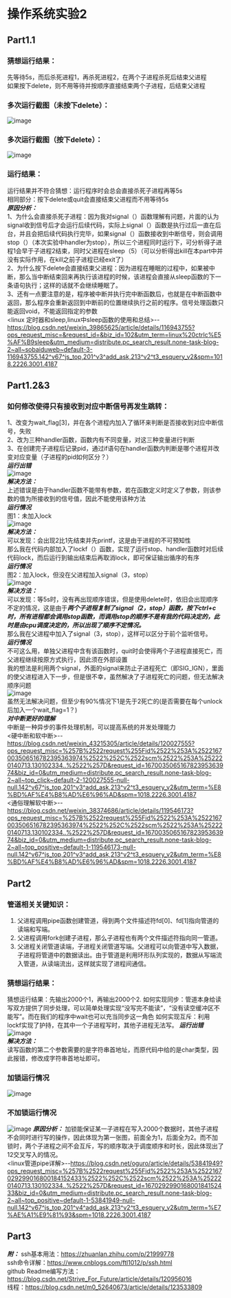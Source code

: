 # 操作系统实验2

## Part1.1
### 猜想运行结果：<br>
先等待5s，而后杀死进程1，再杀死进程2，在两个子进程杀死后结束父进程  
如果按下delete，则不用等待并按顺序直接结束两个子进程，后结束父进程  
### 多次运行截图（未按下delete）：<br>
![image](https://user-images.githubusercontent.com/98074671/205279438-7f5d864b-0efb-4bb9-9afc-e19d0e2d4326.png)
### 多次运行截图（按下delete）：<br>
![image](https://user-images.githubusercontent.com/98074671/205279750-15701fc1-09a8-4155-af24-ddc02c63e233.png)
### 运行结果：
运行结果并不符合猜想：运行程序时会总会直接杀死子进程再等5s  
相同部分：按下delete或quit会直接结束父进程而不用等待5s  
***原因分析：***  
1、为什么会直接杀死子进程：因为我对signal（）函数理解有问题，片面的认为signal收到信号后才会运行后续代码，实际上signal（）函数是执行过后一直在后台，并且会把后续代码执行完毕，如果signal（）函数接收到中断信号，则会调用stop（）（本次实验中handler为stop），所以三个进程同时运行下，可分析得子进程1会早于子进程2结束，同时父进程在sleep（5）（可以分析得出kill在本part中并没有实际作用，在kill之前子进程已经exit了）  
2、为什么按下delete会直接结束父进程：因为进程在睡眠的过程中，如果被中断，那么当中断结束回来再执行该进程的时候，该进程会直接从sleep函数的下一条语句执行；这样的话就不会继续睡眠了。  
3、还有一点要注意的是，程序被中断并执行完中断函数后，也就是在中断函数中返回，那么程序会重新返回到中断前的位置继续执行之前的程序。信号处理函数只能返回void，不能返回指定的参数  
<linux 定时器和sleep,linux中sleep函数的使用和总结>--https://blog.csdn.net/weixin_39865625/article/details/116943755?ops_request_misc=&request_id=&biz_id=102&utm_term=linux%20ctrlc%E5%AF%B9sleep&utm_medium=distribute.pc_search_result.none-task-blog-2~all~sobaiduweb~default-3-116943755.142^v67^js_top,201^v3^add_ask,213^v2^t3_esquery_v2&spm=1018.2226.3001.4187

## Part1.2&3
### 如何修改使得只有接收到对应中断信号再发生跳转：
1、改变为wait_flag[3]，并在各个进程内加入了循环来判断是否接收到对应中断信号，失败  
2、改为三种handler函数，函数内有不同变量，对这三种变量进行判断  
3、在创建完子进程后记录pid，通过if语句在handler函数内判断是哪个进程并改变对应变量（子进程的pid如何区分？）  
***运行出错***<br>
![image](https://user-images.githubusercontent.com/98074671/205431671-c2c5c591-4572-4cf0-8d6a-7db87cf50b25.png)  
***解决方法：***  
上述错误是由于handler函数不能带有参数，若在函数定义时定义了参数，则该参数的值为所接收到的信号值，因此不能使用该种方法  
***运行情况***<br>
图1：未加入lock  
![image](https://user-images.githubusercontent.com/98074671/205540025-3e4d11c9-e39f-4fab-b001-e9d0468968c1.png)   
***解决方法：***  
可以发现：会出现2比1先结束并先printf，这是由于进程的不可预知性  
那么我在代码内部加入了lockf（）函数，实现了运行stop、handler函数时对后续代码lock，而后运行到输出结束后再取消lock，即可保证输出循序的有序  
***运行情况***<br>
图2：加入lock，但没在父进程加入signal（3，stop）  
![image](https://user-images.githubusercontent.com/98074671/205643868-b66e94a7-7875-4812-98dc-53cc887b043a.png)   
***解决方法：***  
可以发现：等5s时，没有再出现顺序错误，但是使用delete时，依旧会出现顺序不定的情况，这是由于***两个子进程复制了signal（2，stop）函数，按下ctrl+c时，所有进程都会调用stop函数，而调用stop的顺序不是有我的代码决定的，此时是由cpu调度决定的，所以出现了顺序不定情况。***  
那么我在父进程中加入了signal（3，stop），这样可以区分于前个监听信号。  
***运行情况***<br>
不可这么用，单独父进程中含有该函数时，quit时会使得两个子进程直接死亡，而父进程继续按原方式执行，因此须在外部设置  
我的想法是利用两个signal，外面的signal来防止子进程死亡（即SIG_IGN），里面的使父进程进入下一步，但是很不幸，虽然解决了子进程死亡的问题，但无法解决顺序问题  
![image](https://user-images.githubusercontent.com/98074671/205650881-ec2e6881-1092-422a-9002-1fa1e1b4f44c.png)  
虽然无法解决问题，但至少有90%情况下1是先于2死亡的(是否需要在每个unlock后加入一个wait_flag=1？)  
***对中断更好的理解***<br>
中断是一种异步的事件处理机制，可以提高系统的并发处理能力  
<硬中断和软中断>-- <https://blog.csdn.net/weixin_43215305/article/details/120027555?ops_request_misc=%257B%2522request%255Fid%2522%253A%2522167003506516782395363974%2522%252C%2522scm%2522%253A%252220140713.130102334..%2522%257D&request_id=167003506516782395363974&biz_id=0&utm_medium=distribute.pc_search_result.none-task-blog-2~all~top_click~default-2-120027555-null-null.142^v67^js_top,201^v3^add_ask,213^v2^t3_esquery_v2&utm_term=%E8%BD%AF%E4%B8%AD%E6%96%AD&spm=1018.2226.3001.4187>   
<通俗理解软中断>-- <https://blog.csdn.net/weixin_38374686/article/details/119546173?ops_request_misc=%257B%2522request%255Fid%2522%253A%2522167003506516782395363974%2522%252C%2522scm%2522%253A%252220140713.130102334..%2522%257D&request_id=167003506516782395363974&biz_id=0&utm_medium=distribute.pc_search_result.none-task-blog-2~all~top_positive~default-1-119546173-null-null.142^v67^js_top,201^v3^add_ask,213^v2^t3_esquery_v2&utm_term=%E8%BD%AF%E4%B8%AD%E6%96%AD&spm=1018.2226.3001.4187>   

## Part2
### 管道相关关键知识：
1. 父进程调用pipe函数创建管道，得到两个文件描述符fd[0]、fd[1]指向管道的读端和写端。  
2. 父进程调用fork创建子进程，那么子进程也有两个文件描述符指向同一管道。  
3. 父进程关闭管道读端，子进程关闭管道写端。父进程可以向管道中写入数据，子进程将管道中的数据读出。由于管道是利用环形队列实现的，数据从写端流入管道，从读端流出，这样就实现了进程间通信。 
### 猜想运行结果： 
猜想运行结果：先输出2000个1，再输出2000个2.
如何实现同步：管道本身给读写双方提供了同步处理，可以简单处理实现“没写完不能读”，“没有读空缓冲区不能写”。而在我们的程序中wait也可以充当同步这一角色
如何实现互斥：利用lockf实现了护持，在其中一个子进程写时，其他子进程无法写。
***运行出错***<br>
![image](https://user-images.githubusercontent.com/98074671/205800304-3e9ce720-dc62-4ea1-8359-98b703648955.png)  
***解决方法：***  
读写函数的第二个参数需要的是字符串首地址，而原代码中给的是char类型，因此报错，修改成字符串首地址即可。    
### 加锁运行情况<br>
![image](https://user-images.githubusercontent.com/98074671/205804973-286d7745-669e-4e17-b1d7-b7ace3b2e927.png)
### 不加锁运行情况<br>
![image](https://user-images.githubusercontent.com/98074671/205806426-ff0090e4-eb23-4de3-b6bd-9849911ceb52.png)
***原因分析：***  加锁能保证某一子进程在写入2000个数据时，其他子进程不会同时进行写的操作，因此体现为第一张图，前面全为1，后面全为2。而不加锁时，两个子进程之间不会互斥，写的顺序取决于调度顺序和时长，因此体现出了12交叉写入的情况。  
<linux管道pipe详解>--<https://blog.csdn.net/oguro/article/details/53841949?ops_request_misc=%257B%2522request%255Fid%2522%253A%2522167029299016800184152433%2522%252C%2522scm%2522%253A%252220140713.130102334..%2522%257D&request_id=167029299016800184152433&biz_id=0&utm_medium=distribute.pc_search_result.none-task-blog-2~all~top_positive~default-1-53841949-null-null.142^v67^js_top,201^v4^add_ask,213^v2^t3_esquery_v2&utm_term=%E7%AE%A1%E9%81%93&spm=1018.2226.3001.4187>   

## Part3










***附：***  ssh基本用法：https://zhuanlan.zhihu.com/p/21999778  
ssh命令详解：https://www.cnblogs.com/ftl1012/p/ssh.html  
github Readme编写方法：https://blog.csdn.net/Strive_For_Future/article/details/120956016  
线程：https://blog.csdn.net/m0_52640673/article/details/123533809
